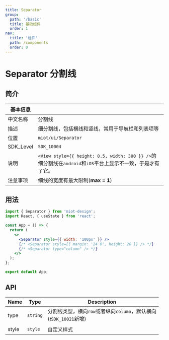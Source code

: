 ```yaml
---
title: Separator
group:
  path: '/basic'
  title: 基础组件
  order: 1
nav:
  title: '组件'
  path: /components
  order: 0
---
```


# Separator 分割线

## 简介

| 基本信息  |                                                                                                            |
| --------- | ---------------------------------------------------------------------------------------------------------- |
| 中文名称  | 分割线                                                                                                     |
| 描述      | 细分割线，包括横线和竖线，常用于导航栏和列表项等                                                           |
| 位置      | `miot/ui/Separator`                                                                                        |
| SDK_Level | `SDK_10004`                                                                                                |
| 说明      | `<View style={{ height: 0.5, width: 300 }} />`的细分割线在`android`和`iOS`平台上显示不一致，于是才有了它。 |
| 注意事项  | 细线的宽度有最大限制(**max = 1**)                                                                          |

## 用法

```jsx
import { Separator } from 'miot-design';
import React, { useState } from 'react';

const App = () => {
  return (
    <>
      <Separator style={{ width: '100px' }} />
      {/* <Separator style={{ margin: '24 0', height: 20 }} /> */}
      {/* <Separator type="column" /> */}
    </>
  );
};

export default App;
```

## API

| Name  | Type               | Description                                                               |
| ----- | ------------------ | ------------------------------------------------------------------------- |
| type  | `string`           | 分割线类型，横向`row`或者纵向`column`，默认横向<br />(`❗️SDK_10021`新增) |
| style | <code>style</code> | 自定义样式                                                                |
